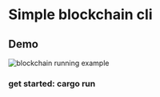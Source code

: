 # Simple blockchain cli

## Demo

![blockchain running example](https://s3.gifyu.com/images/Peek-2021-05-18-00-14.gif)


### get started: cargo run